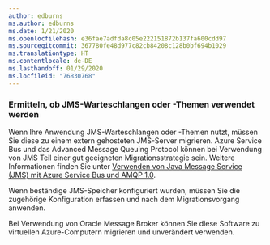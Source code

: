 ```yaml
---
author: edburns
ms.author: edburns
ms.date: 1/21/2020
ms.openlocfilehash: e36fae7adfda8c05e222151872b137fa600cdd97
ms.sourcegitcommit: 367780fe48d977c82cb84208c128b0bf694b1029
ms.translationtype: HT
ms.contentlocale: de-DE
ms.lasthandoff: 01/29/2020
ms.locfileid: "76830768"
---
```

### <a name="determine-whether-jms-queues-or-topics-are-in-use"></a>Ermitteln, ob JMS-Warteschlangen oder -Themen verwendet werden

Wenn Ihre Anwendung JMS-Warteschlangen oder -Themen nutzt, müssen Sie diese zu einem extern gehosteten JMS-Server migrieren. Azure Service Bus und das Advanced Message Queuing Protocol können bei Verwendung von JMS Teil einer gut geeigneten Migrationsstrategie sein. Weitere Informationen finden Sie unter [Verwenden von Java Message Service (JMS) mit Azure Service Bus und AMQP 1.0](/azure/service-bus-messaging/service-bus-java-how-to-use-jms-api-amqp).

Wenn beständige JMS-Speicher konfiguriert wurden, müssen Sie die zugehörige Konfiguration erfassen und nach dem Migrationsvorgang anwenden.

Bei Verwendung von Oracle Message Broker können Sie diese Software zu virtuellen Azure-Computern migrieren und unverändert verwenden.
